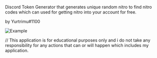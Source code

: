 Discord Token Generator that generates unique random nitro to find nitro codes which can used for getting nitro into your account
for free.

by Yurtrimu#1100

![Example](https://cdn.discordapp.com/attachments/960269719368249458/971479812235460679/Caasdasdasdaspture.PNG)

// This application is for educational purposes only and i do not take any responsibility for any actions that can or will happen
which includes my application.
